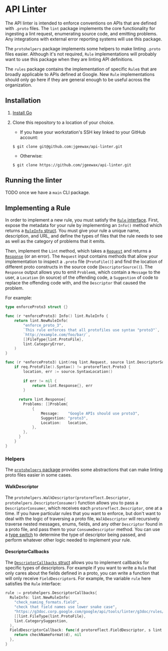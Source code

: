# API Linter

The API linter is intended to enforce conventions on APIs that are defined with `.proto` files.
The `lint` package implements the core functionality for ingesting a lint request, enumerating
source code, and emitting problems. Any integrations with external error reporting systems will
use this package.

The `protohelpers` package implements some helpers to make linting `.proto` files easier. Although
it's not required, `Rule` implementations will probably want to use this package when they are
linting API definitions.

The `rules` package contains the implementation of specific `Rule`s that are broadly applicable to
APIs defined at Google. New `Rule` implementations should only go here if they are general enough
to be useful across the organization.

## Installation

1. [Install Go](https://golang.org/doc/install)
2. Clone this repository to a location of your choice.
   - If you have your workstation's SSH key linked to your GitHub account:

    ```
    $ git clone git@github.com:jgeewax/api-linter.git
    ```

   - Otherwise:
    
    ```
    $ git clone https://github.com/jgeewax/api-linter.git
    ```
    
## Running the linter

TODO once we have a `main` CLI package.

## Implementing a Rule

In order to implement a new rule, you must satisfy the [`Rule` interface][rule_interface]. First,
expose the metadata for your rule by implementing an `Info()` method which returns a
[`RuleInfo` struct][rule_info]. You must give your rule a unique name, description, and URL, and
define the types of files that the rule needs to see as well as the category of problems that it
emits.

Then, implement the `Lint` method, which takes a [`Request`][lint_request] and returns a
[`Response`][lint_response] (or an error). The `Request` input contains methods that allow your
implementation to inspect a `.proto` file (`ProtoFile()`) and find the location of different proto
constructs in the source code (`DescriptorSource()`). The `Response` output allows you to emit
`Problem`s, which contain a `Message` to the user, a `Location` (in source) of the offending code,
a `Suggestion` of code to replace the offending code with, and the `Descriptor` that caused the
problem.

For example:

```go
type enforceProto3 struct {}

func (r *enforceProto3) Info() lint.RuleInfo {
	return lint.NewRuleInfo(
		"enforce_proto_3",
		`This rule enforces that all protofiles use syntax "proto3"`,
		`http://example.com/foo/bar/`,
		[]FileType{lint.ProtoFile},
		lint.CategoryError,
	)
}

func (r *enforceProto3) Lint(req lint.Request, source lint.DescriptorSource) (lint.Response, error) {
	if req.ProtoFile().Syntax() != protoreflect.Proto3 {
		location, err := source.SyntaxLocation()
		
		if err != nil {
			return lint.Response{}, err
		}
		
	  return lint.Response{
	  	Problems: []Problem{
	  		{
	  			Message:    "Google APIs should use proto3",
	  			Suggestion: "proto3",
	  			Location:   location,
	  		},
	  	},
	  }
	}
}
```

### Helpers

The [`protohelpers` package][proto_helpers] provides some abstractions that can make linting proto
files easier in some cases.

#### WalkDescriptor

The `protohelpers.WalkDescriptor(protoreflect.Descriptor, protohelpers.DescriptorConsumer)` function
allows you to pass a `DescriptorConsumer`, which receives each `protoreflect.Descriptor`, one at a
time. If you have particular rules that you want to enforce, but don't want to deal with the logic
of traversing a proto file, `WalkDescriptor` will recursively traverse nested messages, enums,
fields, and any other `Descriptor` found in a proto file, and pass them to your `ConsumeDescriptor`
method. You can use a [type switch][type_switch] to determine the type of descriptor being passed,
and perform whatever other logic needed to implement your rule.

#### DescriptorCallbacks

The [`DescriptorCallbacks` struct][descriptor_callbacks] allows you to implement callbacks for
specific types of descriptors. For example if you want to write a `Rule` that only cares about the
fields defined in a proto, you can write a function that will only receive `FieldDescriptor`s. For
example, the variable `rule` here satisfies the `Rule` interface:

```go
rule := protohelpers.DescriptorCallbacks{
  RuleInfo: lint.NewRuleInfo(
    "check_naming_formats.field",
    "check that field names use lower snake case",
    "https://g3doc.corp.google.com/google/api/tools/linter/g3doc/rules/naming-format.md?cl=head",
    []lint.FileType{lint.ProtoFile},
    lint.CategorySuggestion,
  ),
  FieldDescriptorCallback: func(d protoreflect.FieldDescriptor, s lint.DescriptorSource) ([]lint.Problem, error) {
    return checkNameFormat(d), nil
  },
}
```


[rule_interface]: https://github.com/jgeewax/api-linter/blob/master/lint/rule.go 
[rule_info]: https://github.com/jgeewax/api-linter/blob/master/lint/rule_info.go
[lint_request]: https://github.com/jgeewax/api-linter/blob/master/lint/request.go
[lint_response]: https://github.com/jgeewax/api-linter/blob/master/lint/response.go
[proto_helpers]: https://github.com/jgeewax/api-linter/tree/master/protohelpers
[type_switch]: https://tour.golang.org/methods/16
[descriptor_callbacks]: https://github.com/jgeewax/api-linter/blob/master/protohelpers/descriptor_callbacks.go